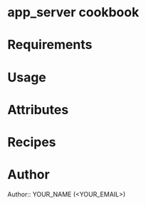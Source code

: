 # app_server cookbook

# Requirements

# Usage

# Attributes

# Recipes

# Author

Author:: YOUR_NAME (<YOUR_EMAIL>)
